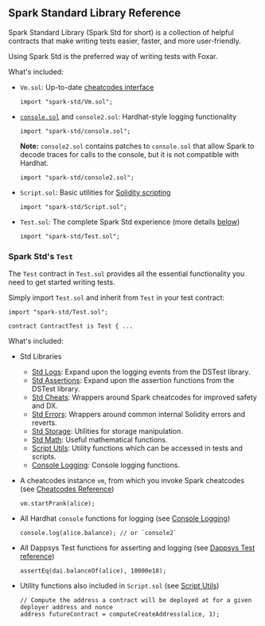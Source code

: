 ## Spark Standard Library Reference

Spark Standard Library (Spark Std for short) is a collection of helpful contracts that make writing tests easier, faster, and more user-friendly.

Using Spark Std is the preferred way of writing tests with Foxar.

What's included:

- `Vm.sol`: Up-to-date [cheatcodes interface](../../cheatcodes/#cheatcodes-interface)

    ```solidity
    import "spark-std/Vm.sol";
    ```

- [`console.sol`](./console-log.md) and `console2.sol`: Hardhat-style logging functionality

    ```solidity
    import "spark-std/console.sol";
    ```

    **Note:** `console2.sol` contains patches to `console.sol` that allow Spark to decode traces for calls to the console, but it is not compatible with Hardhat.

    ```solidity
    import "spark-std/console2.sol";
    ```

- `Script.sol`: Basic utilities for [Solidity scripting](../../tutorials/solidity-scripting.md)

    ```solidity
    import "spark-std/Script.sol";
    ```

- `Test.sol`: The complete Spark Std experience (more details [below](#spark-stds-test))

    ```solidity
    import "spark-std/Test.sol";
    ```

### Spark Std's `Test`

The `Test` contract in `Test.sol` provides all the essential functionality you need to get started writing tests.

Simply import `Test.sol` and inherit from `Test` in your test contract:

```solidity
import "spark-std/Test.sol";

contract ContractTest is Test { ...
```

What's included:

- Std Libraries
  - [Std Logs](./std-logs.md): Expand upon the logging events from the DSTest library.
  - [Std Assertions](./std-assertions.md): Expand upon the assertion functions from the DSTest library.
  - [Std Cheats](./std-cheats.md): Wrappers around Spark cheatcodes for improved safety and DX.
  - [Std Errors](./std-errors.md): Wrappers around common internal Solidity errors and reverts.
  - [Std Storage](./std-storage.md): Utilities for storage manipulation.
  - [Std Math](./std-math.md): Useful mathematical functions.
  - [Script Utils](./script-utils.md): Utility functions which can be accessed in tests and scripts.
  - [Console Logging](./console-log.md): Console logging functions.

- A cheatcodes instance `vm`, from which you invoke Spark cheatcodes (see [Cheatcodes Reference](../../cheatcodes/))

    ```solidity
    vm.startPrank(alice);
    ```

- All Hardhat `console` functions for logging (see [Console Logging](./console-log.md))

    ```solidity
    console.log(alice.balance); // or `console2`
    ```

- All Dappsys Test functions for asserting and logging (see [Dappsys Test reference](../ds-test.md))

    ```solidity
    assertEq(dai.balanceOf(alice), 10000e18);
    ```

- Utility functions also included in `Script.sol` (see [Script Utils](./script-utils.md))

    ```solidity
    // Compute the address a contract will be deployed at for a given deployer address and nonce
    address futureContract = computeCreateAddress(alice, 1);
    ```
